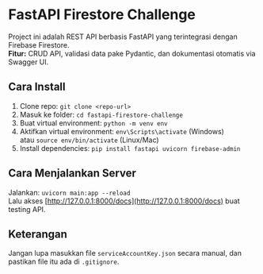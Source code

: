 # FastAPI Firestore Challenge

Project ini adalah REST API berbasis FastAPI yang terintegrasi dengan Firebase Firestore.  
**Fitur:** CRUD API, validasi data pake Pydantic, dan dokumentasi otomatis via Swagger UI.

## Cara Install

1. Clone repo: `git clone <repo-url>`
2. Masuk ke folder: `cd fastapi-firestore-challenge`
3. Buat virtual environment: `python -m venv env`
4. Aktifkan virtual environment: `env\Scripts\activate` (Windows)  
   atau `source env/bin/activate` (Linux/Mac)
5. Install dependencies: `pip install fastapi uvicorn firebase-admin`

## Cara Menjalankan Server

Jalankan: `uvicorn main:app --reload`  
Lalu akses [http://127.0.0.1:8000/docs](http://127.0.0.1:8000/docs) buat testing API.

## Keterangan

Jangan lupa masukkan file `serviceAccountKey.json` secara manual, dan pastikan file itu ada di `.gitignore`.

